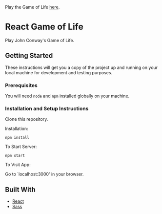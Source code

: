 Play the Game of Life [here](https://www.christopherdennis.me/game-of-life/).

# React Game of Life

Play John Conway's Game of Life.

## Getting Started

These instructions will get you a copy of the project up and running on your local machine for development and testing purposes.

### Prerequisites

You will need `node` and `npm` installed globally on your machine.

### Installation and Setup Instructions

Clone this repository.

Installation:

`npm install`

To Start Server:

`npm start`  

To Visit App:

Go to `localhost:3000' in your browser.

## Built With

* [React](https://reactjs.org/)
* [Sass](https://sass-lang.com/)
